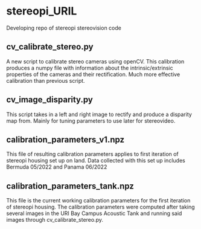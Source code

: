 # stereopi_URIL
Developing repo of stereopi stereovision code 

## cv_calibrate_stereo.py
A new script to calibrate stereo cameras using openCV. This calibration produces a numpy file with information about the intrinsic/extrinsic properties of the cameras and their rectification. Much more effective calibration than previous script.

## cv_image_disparity.py
This script takes in a left and right image to rectify and produce a disparity map from. Mainly for tuning parameters to use later for stereovideo.

## calibration_parameters_v1.npz
This file of resulting calibration parameters applies to first iteration of stereopi housing set up on land. Data collected with this set up includes Bermuda 05/2022 and Panama 06/2022

## calibration_parameters_tank.npz
This file is the current working calibration parameters for the first iteration of stereopi housing. The calibration parameters were computed after taking several images in the URI Bay Campus Acoustic Tank and running said images through cv_calibrate_stereo.py. 
